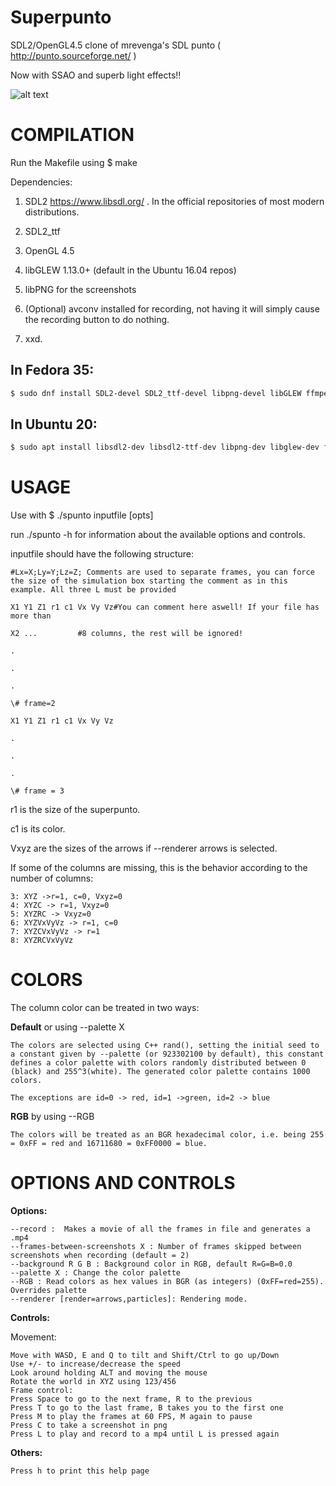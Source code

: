 # Superpunto
SDL2/OpenGL4.5 clone of mrevenga's SDL punto ( http://punto.sourceforge.net/ )

Now with SSAO and superb light effects!!

![alt text](screenshots/shot_0.png "")

# COMPILATION
Run the Makefile using $ make


Dependencies:

1. SDL2 https://www.libsdl.org/ . In the official repositories of most modern distributions.

2. SDL2_ttf

3. OpenGL 4.5

4. libGLEW 1.13.0+ (default in the Ubuntu 16.04 repos)

5. libPNG for the screenshots

6. (Optional) avconv installed for recording, not having it will simply cause the recording button to do nothing.

7. xxd.  

## In Fedora 35:

```bash 
$ sudo dnf install SDL2-devel SDL2_ttf-devel libpng-devel libGLEW ffmpeg glew-devel vim-common
```

## In Ubuntu 20:

```bash 
$ sudo apt install libsdl2-dev libsdl2-ttf-dev libpng-dev libglew-dev ffmpeg
```

# USAGE
Use with $ ./spunto inputfile [opts]

run ./spunto -h for information about the available options and controls.


inputfile should have the following structure:

	#Lx=X;Ly=Y;Lz=Z; Comments are used to separate frames, you can force the size of the simulation box starting the comment as in this example. All three L must be provided

	X1 Y1 Z1 r1 c1 Vx Vy Vz#You can comment here aswell! If your file has more than
	
	X2 ...         #8 columns, the rest will be ignored!

	.

	.

	.

	\# frame=2

	X1 Y1 Z1 r1 c1 Vx Vy Vz

	.

	.

	.

	\# frame = 3

r1 is the size of the superpunto.

c1 is its color.

Vxyz are the sizes of the arrows if --renderer arrows is selected.

If some of the columns are missing, this is the behavior according to the number of columns:

	3: XYZ ->r=1, c=0, Vxyz=0
	4: XYZC -> r=1, Vxyz=0
	5: XYZRC -> Vxyz=0
	6: XYZVxVyVz -> r=1, c=0
	7: XYZCVxVyVz -> r=1
	8: XYZRCVxVyVz

# COLORS

The column color can be treated in two ways:

**Default** or using --palette X

	The colors are selected using C++ rand(), setting the initial seed to a constant given by --palette (or 923302100 by default), this constant defines a color palette with colors randomly distributed between 0 (black) and 255^3(white). The generated color palette contains 1000 colors.

	The exceptions are id=0 -> red, id=1 ->green, id=2 -> blue


**RGB** by using --RGB

	The colors will be treated as an BGR hexadecimal color, i.e. being 255 = 0xFF = red and 16711680 = 0xFF0000 = blue.



# OPTIONS AND CONTROLS

**Options:**

	--record :  Makes a movie of all the frames in file and generates a .mp4
	--frames-between-screenshots X : Number of frames skipped between screenshots when recording (default = 2)
	--background R G B : Background color in RGB, default R=G=B=0.0
	--palette X : Change the color palette
	--RGB : Read colors as hex values in BGR (as integers) (0xFF=red=255). Overrides palette
	--renderer [render=arrows,particles]: Rendering mode.
	
**Controls:**
	
Movement:
	
	Move with WASD, E and Q to tilt and Shift/Ctrl to go up/Down
	Use +/- to increase/decrease the speed
	Look around holding ALT and moving the mouse
	Rotate the world in XYZ using 123/456
	Frame control:
	Press Space to go to the next frame, R to the previous
	Press T to go to the last frame, B takes you to the first one
	Press M to play the frames at 60 FPS, M again to pause
	Press C to take a screenshot in png
	Press L to play and record to a mp4 until L is pressed again
	
**Others:**

	Press h to print this help page
	



